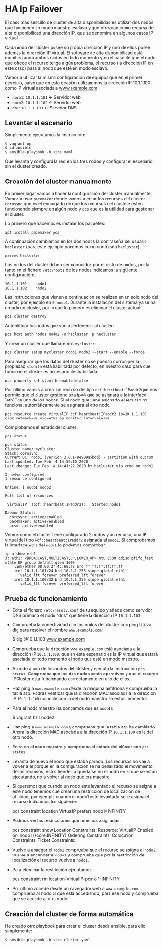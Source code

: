 # HA Ip Failover

El caso más sencillo de cluster de alta disponibilidad es utilizar dos nodos que funcionen en modo maestro esclavo y que ofrezcan como recurso de alta disponibilidad una dirección IP, que se denomina en algunos casos IP virtual.

Cada nodo del clúster posee su propia dirección IP y uno de ellos posee además la dirección IP virtual. El software de alta disponibilidad está monitorizando ambos nodos en todo momento y en el caso de que el nodo que ofrece el recurso tenga algún problema, el recurso (la dirección IP en este caso) pasa al nodo que esté en modo esclavo.

Vamos a utilizar la misma configuración de equipos que en el primer ejercicio, salvo que en esta ocasión utilizaremos la dirección IP 10.1.1.100 como IP virtual asociada a www.example.com

* `nodo1`: `10.1.1.101` <- Servidor web
* `nodo2`: `10.1.1.102` <- Servidor web
* `dns`: `10.1.1.103` <- Servidor DNS

## Levantar el escenario

Simplemente ejecutamos la instrucción:

    $ vagrant up
    $ cd ansible
    $ ansible-playbook -b site.yaml

Que levanta y configura la red en los tres nodos y configurar el escenario sin el cluster creado.

## Creación del cluster manualmente

En primer lugar vamos a hacer la configuración del cluster manualmente. Vamos a usar `pacemaker` donde vamos a crear los recursos del cluster, `corosync` que es el encargado de que los recursos del clustere estén funcionando siempre en algún nodo y `pcs` que es la utilidad para gestionar el cluster.

Lo primero que hacemos es instalar los paquetes:

    apt install pacemaker pcs

A continuación cambiamos en los dos nodos la contraseña del usuario `hacluster` (para este ejemplo ponemos como contrasña `hacluster`):

    passwd hacluster

Los nodos del cluster deben ser conocidos por el resto de nodos, por la tanto en el fichero `/etc/hosts` de los nodos indicamos la siguiente configuración:

    10.1.1.101    nodo1
    10.1.1.102    nodo2

Las instrucciones que vienen a continuación se realizan en un solo nodo del cluster, por ejemplo en el `nodo1`. 
Durante la instalación del sistema ya se ha creado un cluster, por lo que lo primero es eliminar el cluster actual:

    pcs cluster destroy

Autentificar los nodos que van a pertenecer al cluster:

    pcs host auth nodo1 nodo2 -u hacluster -p hacluster

Y crear un cluster que llamaremos `mycluster`:

    pcs cluster setup mycluster nodo1 nodo2 --start --enable --force

Para asegurar que los datos del cluster no se puedan corromper la propiedad `stonith` está habilitada por defecto, en nuestro caso para que funcione el cluster es necesario deshabilitarla:

    pcs property set stonith-enabled=false

Por último vamos a crear un recurso del tipo `ocf:heartbeat:IPaddr2`que nos permite que el cluster gestione una ipv4 que se asignará a la interface `eth1``de uno de los nodos. Si el nodo que tiene asignado el recurso no funciona, automáticamente se asignará al otro nodo.

    pcs resource create VirtualIP ocf:heartbeat:IPaddr2 ip=10.1.1.100 cidr_netmask=32 nic=eth1 op monitor interval=30s

Comprobamos el estado del cluster:

    pcs status

    pcs status
    Cluster name: mycluster
    Stack: corosync
    Current DC: nodo1 (version 2.0.1-9e909a5bdd) - partition with quorum
    Last updated: Tue Feb  4 14:59:10 2020
    Last change: Tue Feb  4 14:41:22 2020 by hacluster via crmd on nodo1

    2 nodes configured
    1 resource configured

    Online: [ nodo1 nodo2 ]

    Full list of resources:

     VirtualIP	(ocf::heartbeat:IPaddr2):	Started nodo1

    Daemon Status:
      corosync: active/enabled
      pacemaker: active/enabled
      pcsd: active/enabled

Vemos como el cluster tiene configurado 2 nodos y un recurso, una IP virtual del tipo `ocf::heartbeat:IPaddr2` asignada al `nodo1`.
Si comprobamos la interface `eth1` del `nodo1` lo podemos comprobar:

    ip a show eth1
    3: eth1: <BROADCAST,MULTICAST,UP,LOWER_UP> mtu 1500 qdisc pfifo_fast state UP group default qlen 1000
        link/ether 08:00:27:4c:68:a8 brd ff:ff:ff:ff:ff:ff
        inet 10.1.1.101/24 brd 10.1.1.255 scope global eth1
           valid_lft forever preferred_lft forever
        inet 10.1.1.100/32 brd 10.1.1.255 scope global eth1
           valid_lft forever preferred_lft forever

## Prueba de funcionamiento

* Edita el fichero `/etc/resolv.conf` de tu equipo y añade como servidor DNS primario el nodo "dns" que tiene la dirección IP `10.1.1.103`
* Comprueba la conectividad con los nodos del cluster con ping Utiliza dig para resolver el nombre `www.example.com`:

    $ dig @10.1.1.103 www.example.com

* Comprueba que la dirección `www.example.com` está asociada a la dirección IP `10.1.1.100`, que en este escenario es la IP virtual que estará asociada en todo momento al nodo que esté en modo maestro.
* Accede a uno de los nodos del clúster y ejecuta la instrucción `pcs status`. Comprueba que los dos nodos están operativos y que el recurso
IPCluster está funcionando correctamente en uno de ellos.
* Haz ping a `www.example.com` desde la máquina anfitriona y comprueba la tabla arp. Podrás verificar que la dirección MAC asociada a la dirección IP `10.1.1.100` coincide con la del nodo maestro en estos momentos.
* Para el nodo maestro (supongamos que es `nodo1`):

    $ vagrant halt node2

* Haz ping a `www.example.com` y comprueba que la tabla arp ha cambiado. Ahora la dirección MAC asociada a la dirección IP `10.1.1.100` es la del otro nodo.
* Entra en el nodo maestro y comprueba el estado del clúster con `pcs status`.
* Levanta de nuevo el nodo que estaba parado. Los recursos no van a volver a él porque en la configuración se ha penalizado el movimiento de los recursos, estos tienden a quedarse en el nodo en el que se están ejecutando, no a volver al nodo que era maestro
* Si queremos que cuando un nodo este levantado el recurso se asigne a este nodo tenemos que crear una restricción de localización de afinidad, por ejemplo cuando el nodo1 este levantado se le asigna el recurso indicamos los siguiente:

    pcs constraint location VirtualIP prefers nodo1=INFINITY

* Podmos ver las restricciones que tenemos asignadas:

    pcs constraint show
    Location Constraints:
      Resource: VirtualIP
        Enabled on: nodo1 (score:INFINITY)
    Ordering Constraints:
    Colocation Constraints:
    Ticket Constraints:

* Vuelve a apacgar el `nodo1` comprueba que el recurso se asigna al `nodo2`, vuelve a encender el `nodo1` y comprueba que por la restricción de localización el recurso vuelve a `nodo1`.

* Para eleminar la restricción ejecutamos:

    pcs constraint rm location-VirtualIP-pcmk-1-INFINITY

* Por último accede desde un navegador web a `www.example.com` comprueba al nodo al que esta accediendo, para ese nodo y comprueba que se accede al otro nodo.

## Creación del cluster de forma automática

He creado otro playbook para crear el cluster desde ansible, para ello simplemente:

    $ ansible-playbook -b site_cluster.yaml